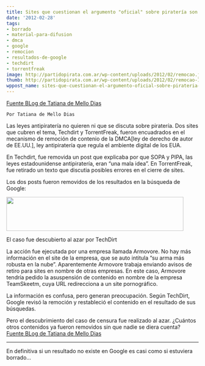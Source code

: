 ```yaml
---
title: Sites que cuestionan el argumento "oficial" sobre piratería son censurados
date: '2012-02-28'
tags:
- borrado
- material-para-difusion
- dmca
- google
- remocion
- resultados-de-google
- techdirt
- torrentfreak
image: http://partidopirata.com.ar/wp-content/uploads/2012/02/remocao.jpg
thumb: http://partidopirata.com.ar/wp-content/uploads/2012/02/remocao-150x89.jpg
wppost_name: sites-que-cuestionan-el-argumento-oficial-sobre-pirateria-son-censurados
---
```


<a href="http://blogs.estadao.com.br/tatiana-dias/sites-que-discutem-a-pirataria-sao-censurados/" target="_blank">Fuente BLog de Tatiana de Mello Dias</a>

    Por Tatiana de Mello Dias

Las leyes antipiratería no quieren ni que se discuta sobre piratería. Dos sites que cubren el tema, Techdirt y TorrentFreak, fueron encuadrados en el mecanismo de remoción de contenio de la DMCA[ley de derecho de autor de EE.UU.], ley antipiratería que regula el ambiente digital de los EUA.

En Techdirt, fue removida un post que explicaba por que SOPA y PIPA, las leyes estadounidense antipiratería, eran “una mala idea”. En TorrentFreak, fue retirado un texto que discutia posibles errores en el cierre de sites.

Los dos posts fueron removidos de los resultados en la búsqueda de Google:

<a href="http://partidopirata.com.ar/wp-content/uploads/2012/02/remocao.jpg"><img src="http://partidopirata.com.ar/wp-content/uploads/2012/02/remocao.jpg" alt="" title="Censura Google" width="464" height="89" class="aligncenter size-full wp-image-3321" /></a>

El caso fue descubierto al azar por TechDirt

La acción fue ejecutada por una empresa llamada Armovore. No hay más información en el site de la empresa, que se auto intitula “su arma más robusta en la nube”. Aparentemente Armovore trabaja enviando avisos de retiro para sites en nombre de otras empresas. En este caso, Armovore tendría pedido la asuspensión de contenido en nombre de la empresa TeamSkeetm, cuya URL redirecciona a un site pornográfico.

La información es confusa, pero generan preocupación. Según TechDirt, Google revisó la remoción y restableció el contenido en el resultado de sus búsquedas.

Pero el descubrimiento del caso de censura fue realizado al azar. ¿Cuántos otros contenidos ya fueron removidos sin que nadie se diera cuenta? 
<a href="http://blogs.estadao.com.br/tatiana-dias/sites-que-discutem-a-pirataria-sao-censurados/" target="_blank">Fuente BLog de Tatiana de Mello Dias</a>
<hr>

En definitiva si un resultado no existe en Google es casi como si estuviera borrado...

